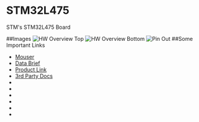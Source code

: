 # STM32L475
STM's STM32L475 Board

##Images
![HW Overview Top](https://docs.neqto.com/images/b-l4s5i-iot01a_hw_top.png)
![HW Overview Bottom](https://docs.neqto.com/images/b-l4s5i-iot01a_hw_bottom.png)
![Pin Out](https://docs.neqto.com/images/b-l4s5i-iot01a_hw_pinout.png)
##Some Important Links
- [Mouser](https://www.mouser.in/ProductDetail/STMicroelectronics/B-L475E-IOT01A2?qs=2m8Gdae5Lr2iZaHS3QKU3w%3D%3D)
- [Data Brief](https://www.mouser.in/datasheet/2/389/b-l475e-iot01a-1848022.pdf)
- [Product Link](https://www.st.com/en/evaluation-tools/b-l475e-iot01a.html#overview)
- [3rd Party Docs](https://docs.neqto.com/docs/en/stm32-discovery-series/hardware/about-stm32-discovery-kit-b-l4s5i-iot01a)
- []()
- []()
- []()
- []()
- []()
- []()
